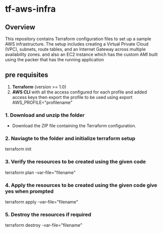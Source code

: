 # tf-aws-infra

## Overview
This repository contains Terraform configuration files to set up a sample AWS infrastructure. The setup includes creating a Virtual Private Cloud (VPC), subnets, route tables, and an Internet Gateway across multiple availability zones. and also an EC2 instance which has the custom AMI built using the packer that has the running application

## pre requisites
1. **Terraform** (version >= 1.0)
2. **AWS CLI** with all the access configured for each profile and added access keys
then export the profile to be used using export AWS_PROFILE="profilename"

### 1. Download and unzip the folder
- Download the ZIP file containing the Terraform configuration.

### 2. Naviagte to the folder and initialize terraform setup
terraform init

### 3. Verify the resources to be created using the given code
terraform plan -var-file="filename"

### 4. Apply the resources to be created using the given code give yes when prompted
terraform apply -var-file="filename"

### 5. Destroy the resources if required
terraform destroy -var-file="filename"